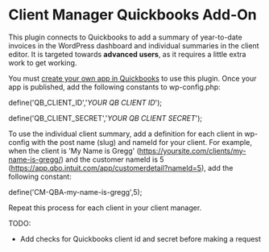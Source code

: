 # Client Manager Quickbooks Add-On

This plugin connects to Quickbooks to add a summary of year-to-date invoices in the WordPress dashboard and individual summaries in the client editor. It is targeted towards **advanced users**, as it requires a little extra work to get working.

You must [create your own app in Quickbooks](https://developer.intuit.com/app/developer/qbo/docs/develop) to use this plugin. Once your app is published, add the following constants to wp-config.php:

define('QB_CLIENT_ID','*YOUR QB CLIENT ID*');

define('QB_CLIENT_SECRET','*YOUR QB CLIENT SECRET*');

To use the individual client summary, add a definition for each client in wp-config with the post name (slug) and nameId for your client. For example, when the client is 'My Name is Gregg' (https://yoursite.com/clients/my-name-is-gregg/) and the customer nameId is 5 (https://app.qbo.intuit.com/app/customerdetail?nameId=5), add the following constant:

define('CM-QBA-my-name-is-gregg',5);

Repeat this process for each client in your client manager.

TODO:

* Add checks for Quickbooks client id and secret before making a request
